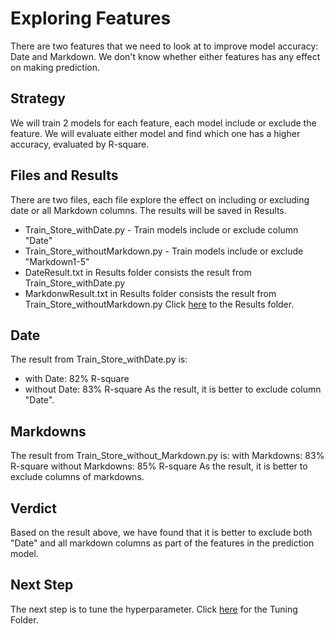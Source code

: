 # Exploring Features
There are two features that we need to look at to improve model accuracy: Date and Markdown. We don't know whether either features has any effect on making prediction.

## Strategy
We will train 2 models for each feature, each model include or exclude the feature. We will evaluate either model and find which one has a higher accuracy, evaluated by R-square.

## Files and Results
There are two files, each file explore the effect on including or excluding date or all Markdown columns. The results will be saved in Results.
* Train_Store_withDate.py - Train models include or exclude column "Date"
* Train_Store_withoutMarkdown.py - Train models include or exclude "Markdown1-5"
* DateResult.txt in Results folder consists the result from Train_Store_withDate.py
* MarkdonwResult.txt in Results folder consists the result from Train_Store_withoutMarkdown.py
Click [here](/Results) to the Results folder.

## Date
The result from Train_Store_withDate.py is:
* with Date:    82% R-square
* without Date: 83% R-square
As the result, it is better to exclude column "Date".

## Markdowns
The result from Train_Store_without_Markdown.py is:
with Markdowns:    83% R-square
without Markdowns: 85% R-square
As the result, it is better to exclude columns of markdowns.

## Verdict
Based on the result above, we have found that it is better to exclude both "Date" and all markdown columns as part of the features in the prediction model.

## Next Step
The next step is to tune the hyperparameter. Click [here](../Tuning) for the Tuning Folder.